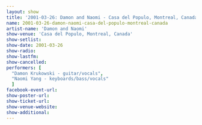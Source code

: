 ```yaml
---
layout: show
title: '2001-03-26: Damon and Naomi - Casa del Populo, Montreal, Canada'
name: 2001-03-26-damon-naomi-casa-del-populo-montreal-canada
artist-name: 'Damon and Naomi'
show-venue: 'Casa del Populo, Montreal, Canada'
show-setlist: 
show-date: 2001-03-26
show-radio: 
show-lastfm: 
show-cancelled: 
performers: [
  "Damon Krukowski - guitar/vocals",
  "Naomi Yang - keyboards/bass/vocals"
  ]
facebook-event-url: 
show-poster-url: 
show-ticket-url: 
show-venue-website: 
show-additional: 
---
```


